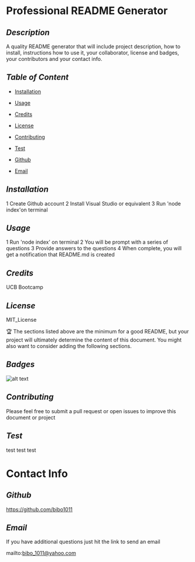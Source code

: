 # Professional README Generator
  ## *Description*
   
  A quality README generator that will include project description, how to install, instructions how to use it, your collaborator, license and badges, your contributors and your contact info.

  ## *Table of Content*
  
  * [Installation](#Installation)

  * [Usage](#Usage)

  * [Credits](#Credits)

  * [License](#License)

  * [Contributing](#Contributing)

  * [Test](#Test)

  * [Github](#Github)

  * [Email](#Email)


  ## *Installation*
   
  1 Create Github account  2 Install Visual Studio or equivalent  3 Run 'node index'on terminal

  ## *Usage*
   
  1 Run 'node index' on terminal  2 You will be prompt with a series of questions  3 Provide answers to the questions  4 When complete, you will get a notification that README.md is created

  ## *Credits*
   
  UCB Bootcamp

  ## *License*
   
  MIT_License

  🏆 The sections listed above are the minimum for a good README, but your project will ultimately determine the content of this document. You might also want to consider adding the following sections.

  ## *Badges*

  ![alt text](https://img.shields.io/badge/license-MIT_License-blueviolet?style=for-the-badge&logo=appveyor "license badge")

  ## *Contributing*
   
  Please feel free to submit a pull request or open issues to improve this document or project

  ## *Test*
   
  test test test

  # Contact Info

  ## *Github*
   
  https://github.com/bibo1011

  ## *Email* 

   If you have additional questions just hit the link to send an email

  mailto:bibo_1011@yahoo.com
